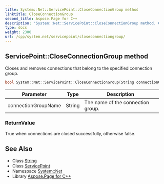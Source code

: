 ```yaml
---
title: System::Net::ServicePoint::CloseConnectionGroup method
linktitle: CloseConnectionGroup
second_title: Aspose.Page for C++
description: 'System::Net::ServicePoint::CloseConnectionGroup method. Closes and removes connections that belong to the specified connection group in C++.'
type: docs
weight: 2300
url: /cpp/system.net/servicepoint/closeconnectiongroup/
---
```

## ServicePoint::CloseConnectionGroup method


Closes and removes connections that belong to the specified connection group.

```cpp
bool System::Net::ServicePoint::CloseConnectionGroup(String connectionGroupName)
```


| Parameter | Type | Description |
| --- | --- | --- |
| connectionGroupName | String | The name of the connection group. |

### ReturnValue

True when connections are closed successfully, otherwise false.

## See Also

* Class [String](../../../system/string/)
* Class [ServicePoint](../)
* Namespace [System::Net](../../)
* Library [Aspose.Page for C++](../../../)
